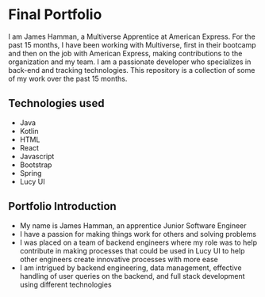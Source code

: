 # Final Portfolio

I am James Hamman, a Multiverse Apprentice at American Express. For the past 15 months, I have been working with Multiverse, first in their bootcamp and then on the job with American Express, making contributions to the organization and my team. I am a passionate developer who specializes in back-end and tracking technologies. This repository is a collection of some of my work over the past 15 months.

## Technologies used
- Java
- Kotlin
- HTML
- React
- Javascript
- Bootstrap
- Spring
- Lucy UI


## Portfolio Introduction
- My name is James Hamman, an apprentice Junior Software Engineer
- I have a passion for making things work for others and solving problems
- I was placed on a team of backend engineers where my role was to help contribute in making processes that could be used in Lucy UI to help other engineers create innovative processes with more ease
- I am intrigued by backend engineering, data management, effective handling of user queries on the backend, and full stack development using different technologies
